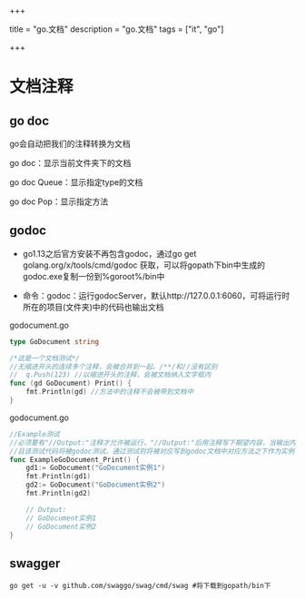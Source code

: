 

+++

title = "go.文档"
description = "go.文档"
tags = ["it", "go"]

+++



# 文档注释

## go doc

go会自动把我们的注释转换为文档

go doc：显示当前文件夹下的文档

go doc Queue：显示指定type的文档

go doc Pop：显示指定方法

## godoc

- go1.13之后官方安装不再包含godoc，通过go get golang.org/x/tools/cmd/godoc 获取，可以将gopath下bin中生成的godoc.exe复制一份到%goroot%/bin中

- 命令：godoc：运行godocServer，默认http://127.0.0.1:6060，可将运行时所在的项目(文件夹)中的代码也输出文档

godocument.go

```go
type GoDocument string

/*这是一个文档测试*/
//无缩进开头的连续多个注释，会被合并到一起。/**/和//没有区别
//	q.Push(123) //以缩进开头的注释，会被文档纳入文字框内
func (gd GoDocument) Print() {
	fmt.Println(gd) //方法中的注释不会被带到文档中
}
```

godocument.go

```go
//Example测试
//必须要有"//Output:"注释才允许被运行，"//Output:"后用注释写下期望内容，当输出内容与期望内容一致时通过测试
//且该测试代码将被godoc测试，通过测试则将被对应写到godoc文档中对应方法之下作为实例代码
func ExampleGoDocument_Print() {
	gd1:= GoDocument("GoDocument实例1")
	fmt.Println(gd1)
	gd2:= GoDocument("GoDocument实例2")
	fmt.Println(gd2)

	// Output:
	// GoDocument实例1
	// GoDocument实例2
}
```

## swagger

```shell
go get -u -v github.com/swaggo/swag/cmd/swag #将下载到gopath/bin下
```







